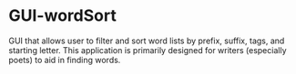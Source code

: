 # GUI-wordSort
GUI that allows user to filter and sort word lists by prefix, suffix, tags, and starting letter. This application is primarily designed for writers (especially poets) to aid in finding words.
